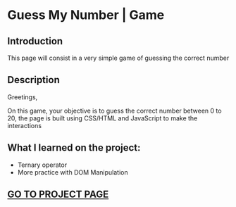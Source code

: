 <h1>Guess My Number | Game</h1>
<h2>Introduction</h2>
<p>This page will consist in a very simple game of guessing the correct number</p>
<h2>Description</h2>
<p>Greetings,</p>
<p>On this game, your objective is to guess the correct number between 0 to 20, the page is built using CSS/HTML and JavaScript to make the interactions</p>
<h2>What I learned on the project:</h2>
<ul>
<li> Ternary operator </li>
<li> More practice with DOM Manipulation </li>
</ul>
<h2><a href="https://marcosvinalves.github.io/guess-my-number/" target="_blank">GO TO PROJECT PAGE<a></h2>
